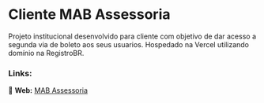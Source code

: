 # Cliente MAB Assessoria

Projeto institucional desenvolvido para cliente com objetivo de dar acesso a segunda via de boleto aos seus usuarios.
Hospedado na Vercel utilizando domínio na RegistroBR.

### Links:

🔴 **Web:** [MAB Assessoria](https://www.mabassessoria.com.br)
